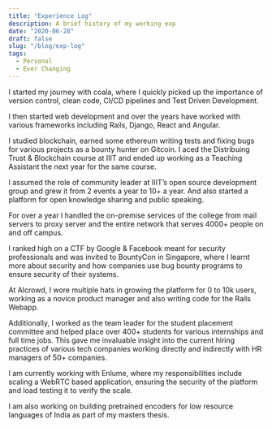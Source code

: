 ```yaml
---
title: "Experience Log"
description: A brief history of my working exp
date: "2020-06-28"
draft: false
slug: "/blog/exp-log"
tags:
  - Personal
  - Ever Changing
---
```


I started my journey with coala, where I quickly picked up the importance of version control, clean code, CI/CD pipelines and Test Driven Development.

I then started web development and over the years have worked with various frameworks including Rails, Django, React and Angular.

I studied blockchain, earned some ethereum writing tests and fixing bugs for various projects as a bounty hunter on Gitcoin. I aced the Distribuing Trust & Blockchain course at IIIT and ended up working as a Teaching Assistant the next year for the same course.

I assumed the role of community leader at IIIT’s open source development group and grew it from 2 events a year to 10+ a year. And also started a platform for open knowledge sharing and public speaking.

For over a year I handled the on-premise services of the college from mail servers to proxy server and the entire network that serves 4000+ people on and off campus.

I ranked high on a CTF by Google & Facebook meant for security professionals and was invited to BountyCon in Singapore, where I learnt more about security and how companies use bug bounty programs to ensure security of their systems.

At AIcrowd, I wore multiple hats in growing the platform for 0 to 10k users, working as a novice product manager and also writing code for the Rails Webapp.

Additionally, I worked as the team leader for the student placement committee and helped place over 400+ students for various internships and full time jobs. This gave me invaluable insight into the current hiring practices of various tech companies working directly and indirectly with HR managers of 50+ companies.

I am currently working with Enlume, where my responsibilities include scaling a WebRTC based application, ensuring the security of the platform and load testing it to verify the scale.

I am also working on building pretrained encoders for low resource languages of India as part of my masters thesis.
